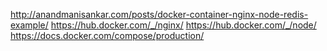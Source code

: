 http://anandmanisankar.com/posts/docker-container-nginx-node-redis-example/
https://hub.docker.com/_/nginx/
https://hub.docker.com/_/node/
https://docs.docker.com/compose/production/
